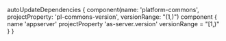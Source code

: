 autoUpdateDependencies {
    component(name: 'platform-commons', projectProperty: 'pl-commons-version', versionRange: "(1,)")
    component {
        name 'appserver'
        projectProperty 'as-server.version'
        versionRange = "[1,)"
    }
}
